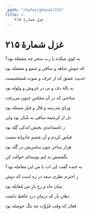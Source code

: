 ```yaml
---
_path: "/hafez/ghazal/215"
title: >-
    غزل شمارهٔ ۲۱۵
---
```

# غزل شمارهٔ ۲۱۵

<div class="b" id="bn1"><div class="m1"><p>به کویِ میکده یا رب سحر چه مشغله بود؟</p></div>
<div class="m2"><p>که جوشِ شاهد و ساقی و شمع و مشعله بود</p></div></div>
<div class="b" id="bn2"><div class="m1"><p>حدیثِ عشق که از حرف و صوت مُستَغنیست</p></div>
<div class="m2"><p>به نالهٔ دف و نی در خروش و ولوله بود</p></div></div>
<div class="b" id="bn3"><div class="m1"><p>مباحثی که در آن مجلسِ جنون می‌رفت</p></div>
<div class="m2"><p>وَرایِ مدرسه و قال و قیلِ مسئله بود</p></div></div>
<div class="b" id="bn4"><div class="m1"><p>دل از کرشمهٔ ساقی به شُکر بود ولی</p></div>
<div class="m2"><p>ز نامساعدیِ بختش اندکی گِلِه بود</p></div></div>
<div class="b" id="bn5"><div class="m1"><p>قیاس کردم و آن چشمِ جادوانهٔ مست</p></div>
<div class="m2"><p>هزار ساحر چون سامریش در گَله بود</p></div></div>
<div class="b" id="bn6"><div class="m1"><p>بگفتمش به لبم بوسه‌ای حوالت کن</p></div>
<div class="m2"><p>به خنده گفت کِی ات با من این معامله بود؟</p></div></div>
<div class="b" id="bn7"><div class="m1"><p>ز اخترم نظری سعد در رَه است که دوش</p></div>
<div class="m2"><p>میان ماه و رخِ یارِ من مُقابله بود</p></div></div>
<div class="b" id="bn8"><div class="m1"><p>دهانِ یار که درمانِ دردِ حافظ داشت</p></div>
<div class="m2"><p>فغان که وقتِ مُرُوَّت چه تنگ حوصله بود</p></div></div>
